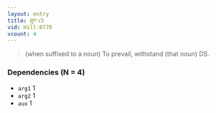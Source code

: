 ```yaml
---
layout: entry
title: ཐུབ་√3
vid: Hill:0770
vcount: 4
---
```


> (when suffixed to a noun) To prevail, withstand (that noun) DS\.

### Dependencies (N = 4)
* `arg1` 1
* `arg2` 1
* `aux` 1
